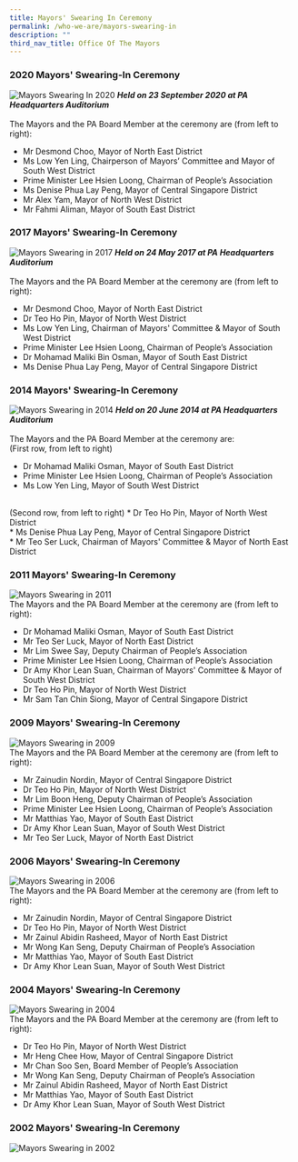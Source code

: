 ```yaml
---
title: Mayors' Swearing In Ceremony
permalink: /who-we-are/mayors-swearing-in
description: ""
third_nav_title: Office Of The Mayors
---
```

### 2020 Mayors' Swearing-In Ceremony
![Mayors Swearing In 2020](/images/Mayors%20Swearing%20In/2020-Mayors-Swearing-In-Ceremony.jpg)
<strong>*Held on 23 September 2020 at PA Headquarters Auditorium*</strong><br>
<Br>The Mayors and the PA Board Member at the ceremony are (from left to right):

* Mr Desmond Choo, Mayor of North East District<Br>
* Ms Low Yen Ling, Chairperson of Mayors’ Committee and Mayor of South West District<br>
* Prime Minister Lee Hsien Loong, Chairman of People’s Association<br>
* Ms Denise Phua Lay Peng, Mayor of Central Singapore District<Br>
* Mr Alex Yam, Mayor of North West District<br>
* Mr Fahmi Aliman, Mayor of South East District

### 2017 Mayors' Swearing-In Ceremony
![Mayors Swearing in 2017](/images/Mayors%20Swearing%20In/2017-mayors-swearing-in.jpg)
<strong>*Held on 24 May 2017 at PA Headquarters Auditorium*</strong><br>
<Br>The Mayors and the PA Board Member at the ceremony are (from left to right):

* Mr Desmond Choo, Mayor of North East District<Br>
* Dr Teo Ho Pin, Mayor of North West District<br>
* Ms Low Yen Ling, Chairman of Mayors' Committee & Mayor of South West District<br>
* Prime Minister Lee Hsien Loong, Chairman of People’s Association<Br>
* Dr Mohamad Maliki Bin Osman, Mayor of South East District<br>
* Ms Denise Phua Lay Peng, Mayor of Central Singapore District

### 2014 Mayors' Swearing-In Ceremony
![Mayors Swearing in 2014](/images/Mayors%20Swearing%20In/2014-mayors-swearing.jpg)
<strong>*Held on 20 June 2014 at PA Headquarters Auditorium*</strong><br>
<Br>The Mayors and the PA Board Member at the ceremony are:<br>
(First row, from left to right)
* Dr Mohamad Maliki Osman, Mayor of South East District<Br>
* Prime Minister Lee Hsien Loong, Chairman of People’s Association<br>
* Ms Low Yen Ling, Mayor of South West District<br>
<Br>
(Second row, from left to right)
* Dr Teo Ho Pin, Mayor of North West District<Br>
* Ms Denise Phua Lay Peng, Mayor of Central Singapore District<br>
* Mr Teo Ser Luck, Chairman of Mayors' Committee & Mayor of North East District

### 2011 Mayors' Swearing-In Ceremony
![Mayors Swearing in 2011](/images/Mayors%20Swearing%20In/2011-mayors-swearing-in.jpg)
<Br>The Mayors and the PA Board Member at the ceremony are (from left to right):
* Dr Mohamad Maliki Osman, Mayor of South East District<Br>
* Mr Teo Ser Luck, Mayor of North East District
* Mr Lim Swee Say, Deputy Chairman of People’s Association<Br>
* Prime Minister Lee Hsien Loong, Chairman of People’s Association<Br>
* Dr Amy Khor Lean Suan, Chairman of Mayors' Committee & Mayor of South West District<br>
* Dr Teo Ho Pin, Mayor of North West District
* Mr Sam Tan Chin Siong, Mayor of Central Singapore District

### 2009 Mayors' Swearing-In Ceremony
![Mayors Swearing in 2009](/images/Mayors%20Swearing%20In/2009-mayors-swearing-in.jpg)
<Br>The Mayors and the PA Board Member at the ceremony are (from left to right):
* Mr Zainudin Nordin, Mayor of Central Singapore District<Br>
* Dr Teo Ho Pin, Mayor of North West District
* Mr Lim Boon Heng, Deputy Chairman of People’s Association<Br>
* Prime Minister Lee Hsien Loong, Chairman of People’s Association<Br>
* Mr Matthias Yao, Mayor of South East District<br>
* Dr Amy Khor Lean Suan, Mayor of South West District
* Mr Teo Ser Luck, Mayor of North East District

### 2006 Mayors' Swearing-In Ceremony
![Mayors Swearing in 2006](/images/Mayors%20Swearing%20In/2006-mayors-swearing-in.jpg)
<Br>The Mayors and the PA Board Member at the ceremony are (from left to right):
* Mr Zainudin Nordin, Mayor of Central Singapore District<Br>
* Dr Teo Ho Pin, Mayor of North West District
* Mr Zainul Abidin Rasheed, Mayor of North East District<Br>
* Mr Wong Kan Seng, Deputy Chairman of People’s Association<Br>
* Mr Matthias Yao, Mayor of South East District<br>
* Dr Amy Khor Lean Suan, Mayor of South West District

### 2004 Mayors' Swearing-In Ceremony
![Mayors Swearing in 2004](/images/Mayors%20Swearing%20In/2004-mayors-swearing-in.jpg)
<Br>The Mayors and the PA Board Member at the ceremony are (from left to right):
* Dr Teo Ho Pin, Mayor of North West District<Br>
* Mr Heng Chee How, Mayor of Central Singapore District
* Mr Chan Soo Sen, Board Member of People’s Association<Br>
* Mr Wong Kan Seng, Deputy Chairman of People’s Association<Br>
* Mr Zainul Abidin Rasheed, Mayor of North East District<br>
* Mr Matthias Yao, Mayor of South East District
* Dr Amy Khor Lean Suan, Mayor of South West District

### 2002 Mayors' Swearing-In Ceremony
![Mayors Swearing in 2002](/images/Mayors%20Swearing%20In/2002-mayors-swearing-in.jpg)